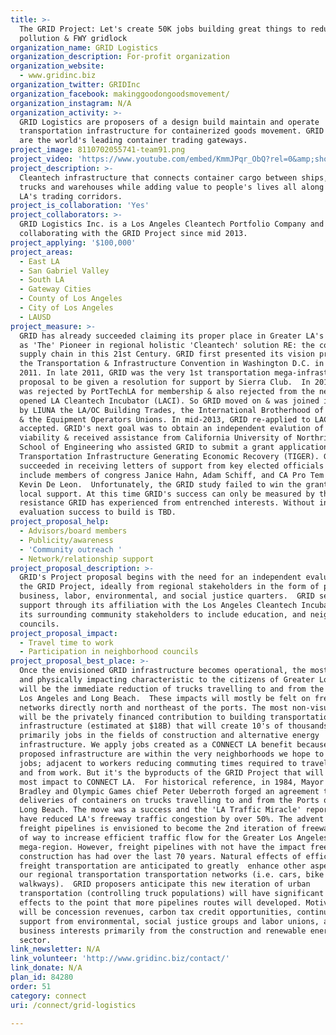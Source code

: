 ```yaml
---
title: >-
  The GRID Project: Let's create 50K jobs building great things to reduce air
  pollution & FWY gridlock
organization_name: GRID Logistics
organization_description: For-profit organization
organization_website:
  - www.gridinc.biz
organization_twitter: GRIDInc
organization_facebook: makinggoodongoodsmovement/
organization_instagram: N/A
organization_activity: >-
  GRID Logistics are proposers of a design build maintain and operate
  transportation infrastructure for containerized goods movement. GRID markets
  are the world's leading container trading gateways.
project_image: 8110702055741-team91.png
project_video: 'https://www.youtube.com/embed/KmmJPqr_ObQ?rel=0&amp;showinfo=0'
project_description: >-
  Cleantech infrastructure that connects container cargo between ships, trains,
  trucks and warehouses while adding value to people's lives all along Greater
  LA's trading corridors.
project_is_collaboration: 'Yes'
project_collaborators: >-
  GRID Logistics Inc. is a Los Angeles Cleantech Portfolio Company and has been
  collaborating with the GRID Project since mid 2013.
project_applying: '$100,000'
project_areas:
  - East LA
  - San Gabriel Valley
  - South LA
  - Gateway Cities
  - County of Los Angeles
  - City of Los Angeles
  - LAUSD
project_measure: >-
  GRID has already succeeded claiming its proper place in Greater LA's history
  as 'The' Pioneer in regional holistic 'Cleantech' solution RE: the container
  supply chain in this 21st Century. GRID first presented its vision project at
  the Transportation & Infrastructure Convention in Washington D.C. in early
  2011. In late 2011, GRID was the very 1st transportation mega-infrastructure
  proposal to be given a resolution for support by Sierra Club.  In 2012, GRID
  was rejected by PortTechLA for membership & also rejected from the newly
  opened LA Cleantech Incubator (LACI). So GRID moved on & was joined in support
  by LIUNA the LA/OC Building Trades, the International Brotherhood of TEAMSTERS
  & the Equipment Operators Unions. In mid-2013, GRID re-applied to LACI & was
  accepted. GRID's next goal was to obtain an independent evalution of GRID's
  viability & received assistance from California University of Northridge
  School of Engineering who assisted GRID to submit a grant application for
  Transportation Infrastructure Generating Economic Recovery (TIGER). GRID
  succeeded in receiving letters of support from key elected officials to
  include members of congress Janice Hahn, Adam Schiff, and CA Pro Tem Senator
  Kevin De Leon.  Unfortunately, the GRID study failed to win the grant lacking
  local support. At this time GRID's success can only be measured by the
  resistance GRID has experienced from entrenched interests. Without independent
  evaluation success to build is TBD.
project_proposal_help:
  - Advisors/board members
  - Publicity/awareness
  - 'Community outreach '
  - Network/relationship support
project_proposal_description: >-
  GRID's Project proposal begins with the need for an independent evaluation of
  the GRID Project, ideally from regional stakeholders in the form of political,
  business, labor, environmental, and social justice quarters.  GRID seeks
  support through its affiliation with the Los Angeles Cleantech Incubator and
  its surrounding community stakeholders to include education, and neighborhood
  councils.
project_proposal_impact:
  - Travel time to work
  - Participation in neighborhood councils
project_proposal_best_place: >-
  Once the envisioned GRID infrastructure becomes operational, the most visually
  and physically impacting characteristic to the citizens of Greater Los Angeles
  will be the immediate reduction of trucks travelling to and from the Ports of
  Los Angeles and Long Beach.  These impacts will mostly be felt on freeway
  networks directly north and northeast of the ports. The most non-visual impact
  will be the privately financed contribution to building transportation
  infrastructure (estimated at $18B) that will create 10's of thousands of jobs,
  primarily jobs in the fields of construction and alternative energy
  infrastructure. We apply jobs created as a CONNECT LA benefit because GRID's
  proposed infrastructure are within the very neighborhoods we hope to grow
  jobs; adjacent to workers reducing commuting times required to travelling to
  and from work. But it's the byproducts of the GRID Project that will have the
  most impact to CONNECT LA.  For historical reference, in 1984, Mayor Tom
  Bradley and Olympic Games chief Peter Ueberroth forged an agreement to suspend
  deliveries of containers on trucks travelling to and from the Ports of LA and
  Long Beach. The move was a success and the 'LA Traffic Miracle' reported to
  have reduced LA's freeway traffic congestion by over 50%. The advent of
  freight pipelines is envisioned to become the 2nd iteration of freeway rights
  of way to increase efficient traffic flow for the Greater Los Angeles
  mega-region. However, freight pipelines with not have the impact freeway
  construction has had over the last 70 years. Natural effects of efficiency for
  freight transportation are anticipated to greatly  enhance other aspects of
  our regional transportation transportation networks (i.e. cars, bike lanes,
  walkways).  GRID proposers anticipate this new iteration of urban
  transportation (controlling truck populations) will have significant knock on
  effects to the point that more pipelines routes will developed. Motivations
  will be concession revenues, carbon tax credit opportunities, continued
  support from environmental, social justice groups and labor unions, and
  business interests primarily from the construction and renewable energy
  sector.
link_newsletter: N/A
link_volunteer: 'http://www.gridinc.biz/contact/'
link_donate: N/A
plan_id: 84280
order: 51
category: connect
uri: /connect/grid-logistics

---
```

